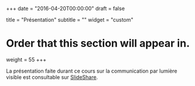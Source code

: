 +++
date = "2016-04-20T00:00:00"
draft = false

title = "Présentation"
subtitle = ""
widget = "custom"

# Order that this section will appear in.
weight = 55
+++

La présentation faite durant ce cours sur la communication par lumière visible est consultable sur [SlideShare](https://www.slideshare.net/secret/1fnjPtjQwtGQVD).



